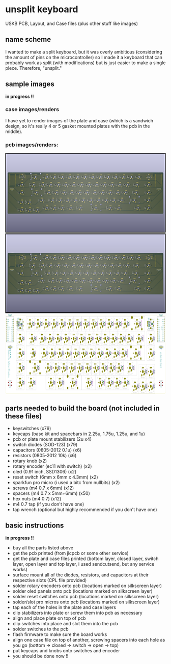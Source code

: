# unsplit keyboard
USKB PCB, Layout, and Case files (plus other stuff like images)

## name scheme
I wanted to make a split keyboard, but it was overly ambitious (considering the amount of pins on the microcontroller) so I made it a keyboard that can probably work as split (with modifications) but is just easier to make a single piece. Therefore, "unsplit."

## sample images
**in progress !!**

### case images/renders

I have yet to render images of the plate and case (which is a sandwich design, so it's really 4 or 5 gasket mounted plates with the pcb in the middle).

### pcb images/renders:
<img src="https://github.com/feynmantf/unsplit-keyboard/blob/main/final/images/USKB%20Final%20back.png?raw=true" alt="pcb front render"  height="250">
<img src="https://github.com/feynmantf/unsplit-keyboard/blob/main/final/images/USKB%20Final%20back.png?raw=true" alt="pcb back render"  height="250">
<img src="https://raw.githubusercontent.com/feynmantf/unsplit-keyboard/0e5d883f28690f599ca962b77fef69d1419cf67a/final%20haha%20i%20really%20hope%20this%20is%20the%20last%20one%20i%20need%20to%20make/images/USKB%20Final%20no%20copper.svg" alt="pcb svg"  height="250">

## parts needed to build the board (not included in these files)
- keyswitches (x79)
- keycaps (base kit and spacebars in 2.25u, 1.75u, 1.25u, and 1u)
- pcb or plate mount stabilizers (2u x4)
- switch diodes (SOD-123) (x79)
- capacitors (0805-2012 0.1u) (x6)
- resistors (0805-2012 10k) (x6)
- rotary knob (x2)
- rotary encoder (ec11 with switch) (x2)
- oled (0.91 inch, SSD1306) (x2)
- reset switch (6mm x 6mm x 4.3mm) (x2)
- sparkfun pro micro (i used a bitc from nullbits) (x2)
- screws (m4 0.7 x 6mm) (x12)
- spacers (m4 0.7 x 5mm+6mm) (x50)
- hex nuts (m4 0.7) (x12)
- m4 0.7 tap (if you don't have one)
- tap wrench (optional but highly recommended if you don't have one)

## basic instructions
**in progress !!**

- buy all the parts listed above
- get the pcb printed (from jlcpcb or some other service)
- get the plate and case files printed (bottom layer, closed layer, switch layer, open layer and top layer, i used sendcutsend, but any service works)
- surface mount all of the diodes, resistors, and capacitors at their respective slots (CPL file provided)
- solder rotary encoders onto pcb (locations marked on silkscreen layer)
- solder oled panels onto pcb (locations marked on silkscreen layer)
- solder reset switches onto pcb (locations marked on silkscreen layer)
- solder/slot pro micros onto pcb (locations marked on silkscreen layer)
- tap each of the holes in the plate and case layers
- clip stabilizers into plate or screw them into pcb as necessary
- align and place plate on top of pcb
- clip switches into place and slot them into the pcb
- solder switches to the pcb
- flash firmware to make sure the board works
- align one case file on top of another, screwing spacers into each hole as you go (bottom -> closed -> switch -> open -> top)
- put keycaps and knobs onto switches and encoder
- you should be done now !!
